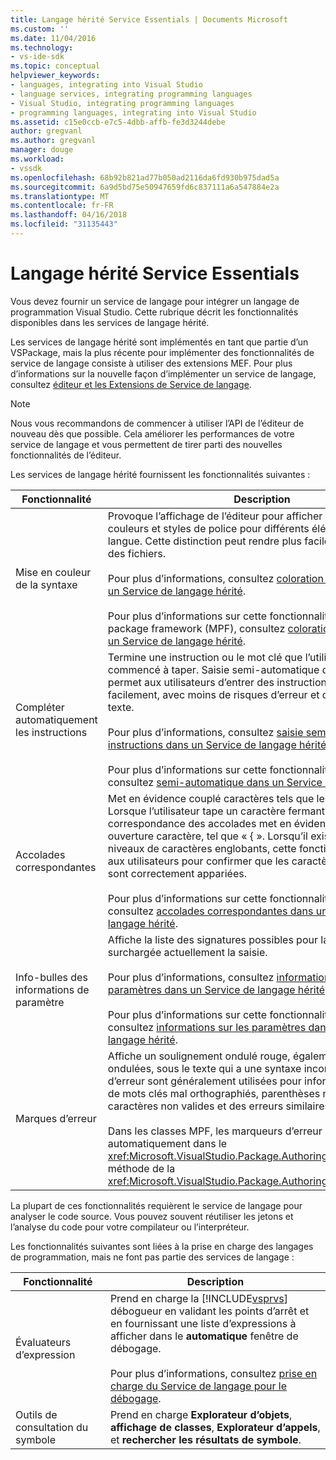 ```yaml
---
title: Langage hérité Service Essentials | Documents Microsoft
ms.custom: ''
ms.date: 11/04/2016
ms.technology:
- vs-ide-sdk
ms.topic: conceptual
helpviewer_keywords:
- languages, integrating into Visual Studio
- language services, integrating programming languages
- Visual Studio, integrating programming languages
- programming languages, integrating into Visual Studio
ms.assetid: c15e0ccb-e7c5-4dbb-affb-fe3d3244debe
author: gregvanl
ms.author: gregvanl
manager: douge
ms.workload:
- vssdk
ms.openlocfilehash: 68b92b821ad77b050ad2116da6fd930b975dad5a
ms.sourcegitcommit: 6a9d5bd75e50947659fd6c837111a6a547884e2a
ms.translationtype: MT
ms.contentlocale: fr-FR
ms.lasthandoff: 04/16/2018
ms.locfileid: "31135443"
---
```

# <a name="legacy-language-service-essentials"></a>Langage hérité Service Essentials
Vous devez fournir un service de langage pour intégrer un langage de programmation Visual Studio. Cette rubrique décrit les fonctionnalités disponibles dans les services de langage hérité.  
  
 Les services de langage hérité sont implémentés en tant que partie d’un VSPackage, mais la plus récente pour implémenter des fonctionnalités de service de langage consiste à utiliser des extensions MEF. Pour plus d’informations sur la nouvelle façon d’implémenter un service de langage, consultez [éditeur et les Extensions de Service de langage](../../extensibility/editor-and-language-service-extensions.md).  
  
> [!NOTE]
>  Nous vous recommandons de commencer à utiliser l’API de l’éditeur de nouveau dès que possible. Cela améliorer les performances de votre service de langage et vous permettent de tirer parti des nouvelles fonctionnalités de l’éditeur.  
  
 Les services de langage hérité fournissent les fonctionnalités suivantes :  
  
|Fonctionnalité|Description|  
|-------------|-----------------|  
|Mise en couleur de la syntaxe|Provoque l’affichage de l’éditeur pour afficher les différentes couleurs et styles de police pour différents éléments d’une langue. Cette distinction peut rendre plus facile à lire et modifier des fichiers.<br /><br /> Pour plus d’informations, consultez [coloration de syntaxe dans un Service de langage hérité](../../extensibility/internals/syntax-coloring-in-a-legacy-language-service.md).<br /><br /> Pour plus d’informations sur cette fonctionnalité dans managed package framework (MPF), consultez [coloration de syntaxe dans un Service de langage hérité](../../extensibility/internals/syntax-colorizing-in-a-legacy-language-service.md).|  
|Compléter automatiquement les instructions|Termine une instruction ou le mot clé que l’utilisateur a commencé à taper. Saisie semi-automatique des instructions permet aux utilisateurs d’entrer des instructions difficiles plus facilement, avec moins de risques d’erreur et de taper moins de texte.<br /><br /> Pour plus d’informations, consultez [saisie semi-automatique des instructions dans un Service de langage hérité](../../extensibility/internals/statement-completion-in-a-legacy-language-service.md).<br /><br /> Pour plus d’informations sur cette fonctionnalité dans le MPF, consultez [semi-automatique dans un Service de langage hérité](../../extensibility/internals/word-completion-in-a-legacy-language-service.md).|  
|Accolades correspondantes|Met en évidence couplé caractères tels que les accolades. Lorsque l’utilisateur tape un caractère fermant tels que «} », la correspondance des accolades met en évidence correspondant ouverture caractère, tel que « { ». Lorsqu’il existe plusieurs niveaux de caractères englobants, cette fonctionnalité permet aux utilisateurs pour confirmer que les caractères englobants sont correctement appariées.<br /><br /> Pour plus d’informations sur cette fonctionnalité dans le MPF, consultez [accolades correspondantes dans un Service de langage hérité](../../extensibility/internals/brace-matching-in-a-legacy-language-service.md).|  
|Info-bulles des informations de paramètre|Affiche la liste des signatures possibles pour la méthode surchargée actuellement la saisie.<br /><br /> Pour plus d’informations, consultez [informations sur les paramètres dans un Service de langage hérité](../../extensibility/internals/parameter-info-in-a-legacy-language-service1.md).<br /><br /> Pour plus d’informations sur cette fonctionnalité dans le MPF, consultez [informations sur les paramètres dans un Service de langage hérité](../../extensibility/internals/parameter-info-in-a-legacy-language-service2.md).|  
|Marques d’erreur|Affiche un soulignement ondulé rouge, également appelé un ondulées, sous le texte qui a une syntaxe incorrect. Marqueurs d’erreur sont généralement utilisées pour informer les utilisateurs de mots clés mal orthographiés, parenthèses non fermées, caractères non valides et des erreurs similaires.<br /><br /> Dans les classes MPF, les marqueurs d’erreur sont gérées automatiquement dans le <xref:Microsoft.VisualStudio.Package.AuthoringSink.AddError%2A> méthode de la <xref:Microsoft.VisualStudio.Package.AuthoringSink> classe.|  
  
 La plupart de ces fonctionnalités requièrent le service de langage pour analyser le code source. Vous pouvez souvent réutiliser les jetons et l’analyse du code pour votre compilateur ou l’interpréteur.  
  
 Les fonctionnalités suivantes sont liées à la prise en charge des langages de programmation, mais ne font pas partie des services de langage :  
  
|Fonctionnalité|Description|  
|-------------|-----------------|  
|Évaluateurs d’expression|Prend en charge la [!INCLUDE[vsprvs](../../code-quality/includes/vsprvs_md.md)] débogueur en validant les points d’arrêt et en fournissant une liste d’expressions à afficher dans le **automatique** fenêtre de débogage.<br /><br /> Pour plus d’informations, consultez [prise en charge du Service de langage pour le débogage](../../extensibility/internals/language-service-support-for-debugging.md).|  
|Outils de consultation du symbole|Prend en charge **Explorateur d’objets**, **affichage de classes**, **Explorateur d’appels**, et **rechercher les résultats de symbole**.|